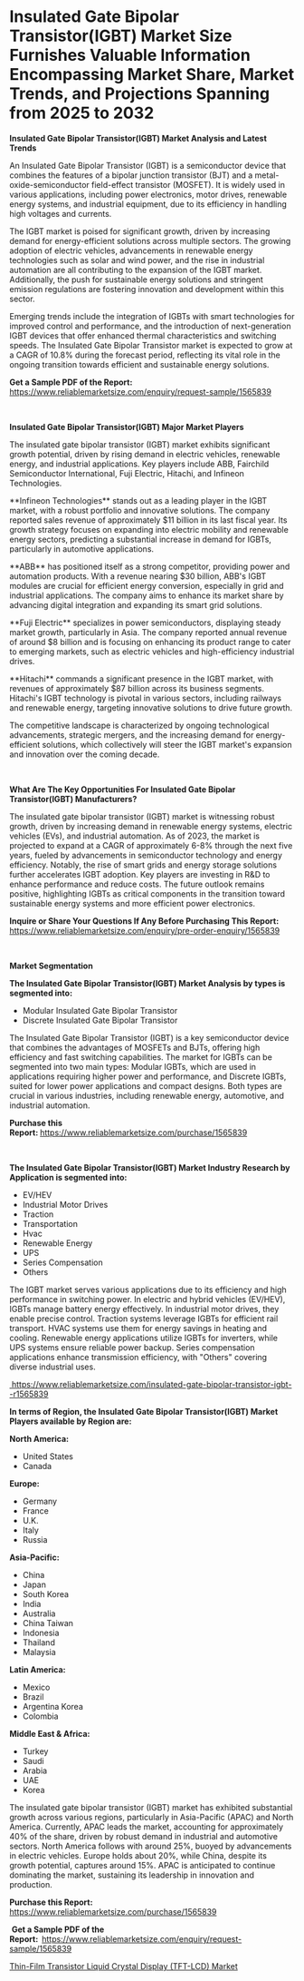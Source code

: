<p><h1>Insulated Gate Bipolar Transistor(IGBT) Market Size Furnishes Valuable Information Encompassing Market Share, Market Trends, and Projections Spanning from 2025 to 2032</h1></p><p><strong>Insulated Gate Bipolar Transistor(IGBT) Market Analysis and Latest Trends</strong></p>
<p><p>An Insulated Gate Bipolar Transistor (IGBT) is a semiconductor device that combines the features of a bipolar junction transistor (BJT) and a metal-oxide-semiconductor field-effect transistor (MOSFET). It is widely used in various applications, including power electronics, motor drives, renewable energy systems, and industrial equipment, due to its efficiency in handling high voltages and currents. </p><p>The IGBT market is poised for significant growth, driven by increasing demand for energy-efficient solutions across multiple sectors. The growing adoption of electric vehicles, advancements in renewable energy technologies such as solar and wind power, and the rise in industrial automation are all contributing to the expansion of the IGBT market. Additionally, the push for sustainable energy solutions and stringent emission regulations are fostering innovation and development within this sector.</p><p>Emerging trends include the integration of IGBTs with smart technologies for improved control and performance, and the introduction of next-generation IGBT devices that offer enhanced thermal characteristics and switching speeds. The Insulated Gate Bipolar Transistor market is expected to grow at a CAGR of 10.8% during the forecast period, reflecting its vital role in the ongoing transition towards efficient and sustainable energy solutions.</p></p>
<p><strong>Get a Sample PDF of the Report:&nbsp;</strong> <a href="https://www.reliablemarketsize.com/enquiry/request-sample/1565839?utm_campaign=1835&utm_medium=2&utm_source=Github&utm_content=ia&utm_term=06042025&utm_id=insulated-gate-bipolar-transistorigbt">https://www.reliablemarketsize.com/enquiry/request-sample/1565839</a></p>
<p>&nbsp;</p>
<p><strong>Insulated Gate Bipolar Transistor(IGBT) Major Market Players</strong></p>
<p><p>The insulated gate bipolar transistor (IGBT) market exhibits significant growth potential, driven by rising demand in electric vehicles, renewable energy, and industrial applications. Key players include ABB, Fairchild Semiconductor International, Fuji Electric, Hitachi, and Infineon Technologies.</p><p>**Infineon Technologies** stands out as a leading player in the IGBT market, with a robust portfolio and innovative solutions. The company reported sales revenue of approximately $11 billion in its last fiscal year. Its growth strategy focuses on expanding into electric mobility and renewable energy sectors, predicting a substantial increase in demand for IGBTs, particularly in automotive applications.</p><p>**ABB** has positioned itself as a strong competitor, providing power and automation products. With a revenue nearing $30 billion, ABB's IGBT modules are crucial for efficient energy conversion, especially in grid and industrial applications. The company aims to enhance its market share by advancing digital integration and expanding its smart grid solutions.</p><p>**Fuji Electric** specializes in power semiconductors, displaying steady market growth, particularly in Asia. The company reported annual revenue of around $8 billion and is focusing on enhancing its product range to cater to emerging markets, such as electric vehicles and high-efficiency industrial drives.</p><p>**Hitachi** commands a significant presence in the IGBT market, with revenues of approximately $87 billion across its business segments. Hitachi's IGBT technology is pivotal in various sectors, including railways and renewable energy, targeting innovative solutions to drive future growth.</p><p>The competitive landscape is characterized by ongoing technological advancements, strategic mergers, and the increasing demand for energy-efficient solutions, which collectively will steer the IGBT market's expansion and innovation over the coming decade.</p></p>
<p>&nbsp;</p>
<p><strong>What Are The Key Opportunities For Insulated Gate Bipolar Transistor(IGBT) Manufacturers?</strong></p>
<p><p>The insulated gate bipolar transistor (IGBT) market is witnessing robust growth, driven by increasing demand in renewable energy systems, electric vehicles (EVs), and industrial automation. As of 2023, the market is projected to expand at a CAGR of approximately 6-8% through the next five years, fueled by advancements in semiconductor technology and energy efficiency. Notably, the rise of smart grids and energy storage solutions further accelerates IGBT adoption. Key players are investing in R&D to enhance performance and reduce costs. The future outlook remains positive, highlighting IGBTs as critical components in the transition toward sustainable energy systems and more efficient power electronics.</p></p>
<p><strong>Inquire or Share Your Questions If Any Before Purchasing This Report:</strong> <a href="https://www.reliablemarketsize.com/enquiry/pre-order-enquiry/1565839?utm_campaign=1835&utm_medium=2&utm_source=Github&utm_content=ia&utm_term=06042025&utm_id=insulated-gate-bipolar-transistorigbt">https://www.reliablemarketsize.com/enquiry/pre-order-enquiry/1565839</a></p>
<p>&nbsp;</p>
<p><strong>Market Segmentation</strong></p>
<p><strong>The Insulated Gate Bipolar Transistor(IGBT) Market Analysis by types is segmented into:</strong></p>
<p><ul><li>Modular Insulated Gate Bipolar Transistor</li><li>Discrete Insulated Gate Bipolar Transistor</li></ul></p>
<p><p>The Insulated Gate Bipolar Transistor (IGBT) is a key semiconductor device that combines the advantages of MOSFETs and BJTs, offering high efficiency and fast switching capabilities. The market for IGBTs can be segmented into two main types: Modular IGBTs, which are used in applications requiring higher power and performance, and Discrete IGBTs, suited for lower power applications and compact designs. Both types are crucial in various industries, including renewable energy, automotive, and industrial automation.</p></p>
<p><strong>Purchase this Report:&nbsp;</strong><a href="https://www.reliablemarketsize.com/purchase/1565839?utm_campaign=1835&utm_medium=2&utm_source=Github&utm_content=ia&utm_term=06042025&utm_id=insulated-gate-bipolar-transistorigbt">https://www.reliablemarketsize.com/purchase/1565839</a></p>
<p>&nbsp;</p>
<p><strong>The Insulated Gate Bipolar Transistor(IGBT) Market Industry Research by Application is segmented into:</strong></p>
<p><ul><li>EV/HEV</li><li>Industrial Motor Drives</li><li>Traction</li><li>Transportation</li><li>Hvac</li><li>Renewable Energy</li><li>UPS</li><li>Series Compensation</li><li>Others</li></ul></p>
<p><p>The IGBT market serves various applications due to its efficiency and high performance in switching power. In electric and hybrid vehicles (EV/HEV), IGBTs manage battery energy effectively. In industrial motor drives, they enable precise control. Traction systems leverage IGBTs for efficient rail transport. HVAC systems use them for energy savings in heating and cooling. Renewable energy applications utilize IGBTs for inverters, while UPS systems ensure reliable power backup. Series compensation applications enhance transmission efficiency, with "Others" covering diverse industrial uses.</p></p>
<p><a href="https://www.reliablemarketsize.com/insulated-gate-bipolar-transistor-igbt--r1565839?utm_campaign=1835&utm_medium=2&utm_source=Github&utm_content=ia&utm_term=06042025&utm_id=insulated-gate-bipolar-transistorigbt">&nbsp;https://www.reliablemarketsize.com/insulated-gate-bipolar-transistor-igbt--r1565839</a></p>
<p><strong>In terms of Region, the Insulated Gate Bipolar Transistor(IGBT) Market Players available by Region are:</strong></p>
<p>
    <p> <strong> North America: </strong>
        <ul>
            <li>United States</li>
            <li>Canada</li>
        </ul>
        </p> 
    <p> <strong> Europe: </strong>
        <ul>
            <li>Germany</li>
            <li>France</li>
            <li>U.K.</li>
            <li>Italy</li>
            <li>Russia</li>
        </ul>
        </p> 
    <p> <strong> Asia-Pacific: </strong>
        <ul>
            <li>China</li>
            <li>Japan</li>
            <li>South Korea</li>
            <li>India</li>
            <li>Australia</li>
            <li>China Taiwan</li>
            <li>Indonesia</li>
            <li>Thailand</li>
            <li>Malaysia</li>
        </ul>
        </p> 
    <p> <strong> Latin America: </strong>
        <ul>
            <li>Mexico</li>
            <li>Brazil</li>
            <li>Argentina Korea</li>
            <li>Colombia</li>
        </ul>
        </p> 
    <p> <strong> Middle East & Africa: </strong>
        <ul>
            <li>Turkey</li>
            <li>Saudi</li>
            <li>Arabia</li>
            <li>UAE</li>
            <li>Korea</li>
        </ul>
    </p>
    </p>
<p><p>The insulated gate bipolar transistor (IGBT) market has exhibited substantial growth across various regions, particularly in Asia-Pacific (APAC) and North America. Currently, APAC leads the market, accounting for approximately 40% of the share, driven by robust demand in industrial and automotive sectors. North America follows with around 25%, buoyed by advancements in electric vehicles. Europe holds about 20%, while China, despite its growth potential, captures around 15%. APAC is anticipated to continue dominating the market, sustaining its leadership in innovation and production.</p></p>
<p><strong>Purchase this Report: </strong><a href="https://www.reliablemarketsize.com/purchase/1565839?utm_campaign=1835&utm_medium=2&utm_source=Github&utm_content=ia&utm_term=06042025&utm_id=insulated-gate-bipolar-transistorigbt">https://www.reliablemarketsize.com/purchase/1565839</a></p>
<p>&nbsp;<strong>Get a Sample PDF of the Report:&nbsp;&nbsp;</strong><a href="https://www.reliablemarketsize.com/enquiry/request-sample/1565839?utm_campaign=1835&utm_medium=2&utm_source=Github&utm_content=ia&utm_term=06042025&utm_id=insulated-gate-bipolar-transistorigbt">https://www.reliablemarketsize.com/enquiry/request-sample/1565839</a></p>
<p><strong></strong></p>
<p><p><a href="https://github.com/marlanamarvn/Market-Research-Report-List-1/blob/main/thin-film-transistor-liquid-crystal-display-tft-lcd-market.md?utm_campaign=1835&utm_medium=2&utm_source=Github&utm_content=ia&utm_term=06042025&utm_id=insulated-gate-bipolar-transistorigbt">Thin-Film Transistor Liquid Crystal Display (TFT-LCD) Market</a></p></p>